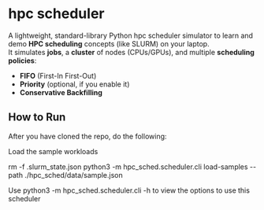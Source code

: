 # hpc scheduler

A lightweight, standard-library Python hpc scheduler simulator to learn and demo **HPC scheduling** concepts (like SLURM) on your laptop.  
It simulates **jobs**, a **cluster** of nodes (CPUs/GPUs), and multiple **scheduling policies**:

- **FIFO** (First-In First-Out)
- **Priority** (optional, if you enable it)
- **Conservative Backfilling** 


## How to Run
After you have cloned the repo, do the following:

Load the sample workloads

rm -f .slurm_state.json
python3 -m hpc_sched.scheduler.cli load-samples --path ./hpc_sched/data/sample.json

Use python3 -m hpc_sched.scheduler.cli -h to view the options to use this scheduler
